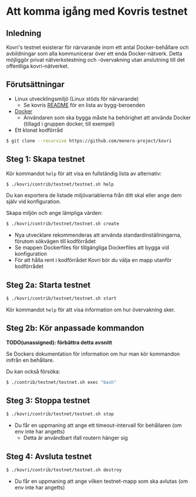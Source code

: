 # Att komma igång med Kovris testnet

## Inledning

Kovri's testnet existerar för närvarande inom ett antal Docker-behållare och avbildningar som alla kommunicerar över ett enda Docker-nätverk.
Detta möjliggör privat nätverkstestning och -övervakning utan anslutning till det offentliga kovri-nätverket.

## Förutsättningar

- Linux utvecklingsmiljö (Linux stöds för närvarande)
   - Se kovris [README](https://github.com/monero-project/kovri#building) för en lista av bygg-beroenden
- [Docker](https://www.docker.com/)
   - Användaren som ska bygga måste ha behörighet att använda Docker (tillagd i gruppen docker, till exempel)
- Ett klonat kodförråd

```bash
$ git clone --recursive https://github.com/monero-project/kovri
```

## Steg 1: Skapa testnet

Kör kommandot `help` för att visa en fullständig lista av alternativ:

```bash
$ ./kovri/contrib/testnet/testnet.sh help
```

Du kan exportera de listade miljövariablerna från ditt skal eller ange dem själv vid konfiguration.

Skapa miljön och ange lämpliga värden:

```bash
$ ./kovri/contrib/testnet/testnet.sh create
```

- Nya utvecklare rekommenderas att använda standardinställningarna, förutom sökvägen till kodförrådet
- Se mappen Dockerfiles för tillgängliga Dockerfiles att bygga vid konfiguration
- För att hålla rent i kodförrådet Kovri bör du välja en mapp utanför kodförrådet

## Steg 2a: Starta testnet

```bash
$ ./kovri/contrib/testnet/testnet.sh start
```

Kör kommandot `help` för att visa information om hur övervakning sker.

## Steg 2b: Kör anpassade kommandon

**TODO(unassigned): förbättra detta avsnitt**

Se Dockers dokumentation för information om hur man kör kommandon inifrån en behållare.

Du kan också försöka:

```bash
$ ./contrib/testnet/testnet.sh exec "bash"
```

## Steg 3: Stoppa testnet

```bash
$ ./kovri/contrib/testnet/testnet.sh stop
```

- Du får en uppmaning att ange ett timeout-intervall för behållaren (om env inte har angetts)
   - Detta är användbart ifall routern hänger sig

## Steg 4: Avsluta testnet

```bash
$ ./kovri/contrib/testnet/testnet.sh destroy
```

- Du får en uppmaning att ange vilken testnet-mapp som ska avlutas (om env inte har angetts)

